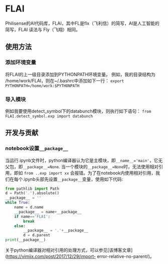 # FLAI
Philisense的AI代码库，FLAI，其中FL是flx（飞利信）的简写，AI是人工智能的简写，FLAI 读法与 Fly（飞翔）相同。
## 使用方法
### 添加环境变量
将FLAI的上一级目录添加到PYTHONPATH环境变量。
例如，我的目录结构为 /home/work/FLAI，则在~/.bashrc中添加如下一行：
```export PYTHONPATH=/home/work:$PYTHONPATH```
### 导入模块
例如我要使用detect_symbol下的databunch模块，则执行如下语句：
```from FLAI.detect_symbol.exp import databunch```
## 开发与贡献
### notebook设置`__package__`
当运行.ipynb文件时，python编译器认为它是主模块，即`__name__='main'`，它无父包，即`__package__=None`.
当一个模块的`__package__=None`时，无法使用相对引用，即如 `from ..exp import xx`
会报错。为了在notebook内使用相对引用，我们在每个.ipynb头部先设置`__package__`变量，使用如下代码:
```python
from pathlib import Path
d = Path('.').absolute()
__package__ = ''
while True:
    name = d.name
    __package__ = name+__package__
    if name=='FLAI':
        break
    else:
        __package__ = '.'+__package__
        d = d.parent
print(__package__)
```
关于python编译器对相对引用的处理方式，可以参见[该博客文章](https://vimiix.com/post/2017/12/29/import-
error-relative-no-parent/)。
